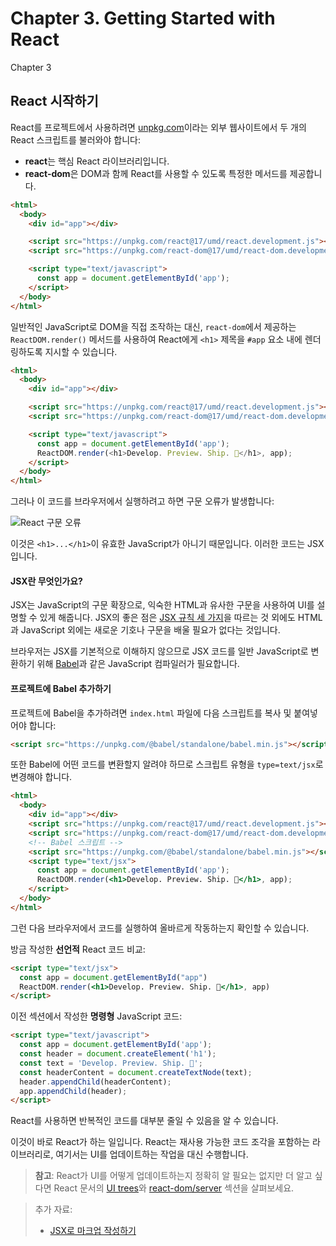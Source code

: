 # Chapter 3. Getting Started with React

Chapter 3

## React 시작하기

React를 프로젝트에서 사용하려면 [unpkg.com](https://unpkg.com/)이라는 외부 웹사이트에서 두 개의 React 스크립트를 불러와야 합니다:

* **react**는 핵심 React 라이브러리입니다.
* **react-dom**은 DOM과 함께 React를 사용할 수 있도록 특정한 메서드를 제공합니다.

```html
<html>
  <body>
    <div id="app"></div>

    <script src="https://unpkg.com/react@17/umd/react.development.js"></script>
    <script src="https://unpkg.com/react-dom@17/umd/react-dom.development.js"></script>

    <script type="text/javascript">
      const app = document.getElementById('app');
    </script>
  </body>
</html>
```

일반적인 JavaScript로 DOM을 직접 조작하는 대신, `react-dom`에서 제공하는 `ReactDOM.render()` 메서드를 사용하여 React에게 `<h1>` 제목을 `#app` 요소 내에 렌더링하도록 지시할 수 있습니다.

```html
<html>
  <body>
    <div id="app"></div>

    <script src="https://unpkg.com/react@17/umd/react.development.js"></script>
    <script src="https://unpkg.com/react-dom@17/umd/react-dom.development.js"></script>

    <script type="text/javascript">
      const app = document.getElementById('app');
      ReactDOM.render(<h1>Develop. Preview. Ship. 🚀</h1>, app);
    </script>
  </body>
</html>
```

그러나 이 코드를 브라우저에서 실행하려고 하면 구문 오류가 발생합니다:

![React 구문 오류](https://nextjs.org/\_next/image?url=%2Fstatic%2Fimages%2Flearn%2Ffoundations%2Ferror.png\&w=1920\&q=75\&dpl=dpl\_BwAwEtN7ncXAnnwFzTiU7xDupY2g)

이것은 `<h1>...</h1>`이 유효한 JavaScript가 아니기 때문입니다. 이러한 코드는 JSX입니다.

&#x20;

#### JSX란 무엇인가요?

JSX는 JavaScript의 구문 확장으로, 익숙한 HTML과 유사한 구문을 사용하여 UI를 설명할 수 있게 해줍니다. JSX의 좋은 점은 [JSX 규칙 세 가지](https://react.dev/learn/writing-markup-with-jsx#the-rules-of-jsx)을 따르는 것 외에도 HTML과 JavaScript 외에는 새로운 기호나 구문을 배울 필요가 없다는 것입니다.

브라우저는 JSX를 기본적으로 이해하지 않으므로 JSX 코드를 일반 JavaScript로 변환하기 위해 [Babel](https://babeljs.io/)과 같은 JavaScript 컴파일러가 필요합니다.

&#x20;

#### 프로젝트에 Babel 추가하기

프로젝트에 Babel을 추가하려면 `index.html` 파일에 다음 스크립트를 복사 및 붙여넣어야 합니다:

```html
<script src="https://unpkg.com/@babel/standalone/babel.min.js"></script>
```

또한 Babel에 어떤 코드를 변환할지 알려야 하므로 스크립트 유형을 `type=text/jsx`로 변경해야 합니다.

```html
<html>
  <body>
    <div id="app"></div>
    <script src="https://unpkg.com/react@17/umd/react.development.js"></script>
    <script src="https://unpkg.com/react-dom@17/umd/react-dom.development.js"></script>
    <!-- Babel 스크립트 -->
    <script src="https://unpkg.com/@babel/standalone/babel.min.js"></script>
    <script type="text/jsx">
      const app = document.getElementById('app');
      ReactDOM.render(<h1>Develop. Preview. Ship. 🚀</h1>, app);
    </script>
  </body>
</html>
```

그런 다음 브라우저에서 코드를 실행하여 올바르게 작동하는지 확인할 수 있습니다.

방금 작성한 **선언적** React 코드 비교:

```html
<script type="text/jsx">
  const app = document.getElementById("app")
  ReactDOM.render(<h1>Develop. Preview. Ship. 🚀</h1>, app)
</script>
```

이전 섹션에서 작성한 **명령형** JavaScript 코드:

```html
<script type="text/javascript">
  const app = document.getElementById('app');
  const header = document.createElement('h1');
  const text = 'Develop. Preview. Ship. 🚀';
  const headerContent = document.createTextNode(text);
  header.appendChild(headerContent);
  app.appendChild(header);
</script>
```

React를 사용하면 반복적인 코드를 대부분 줄일 수 있음을 알 수 있습니다.

이것이 바로 React가 하는 일입니다. React는 재사용 가능한 코드 조각을 포함하는 라이브러리로, 여기서는 UI를 업데이트하는 작업을 대신 수행합니다.

&#x20;

> **참고**: React가 UI를 어떻게 업데이트하는지 정확히 알 필요는 없지만 더 알고 싶다면 React 문서의 [UI trees](https://react.dev/learn/preserving-and-resetting-state#the-ui-tree)와 [react-dom/server](https://react.dev/reference/react-dom/server) 섹션을 살펴보세요.

&#x20;

> 추가 자료:
>
> * [JSX로 마크업 작성하기](https://react.dev/learn/writing-markup-with-jsx)

